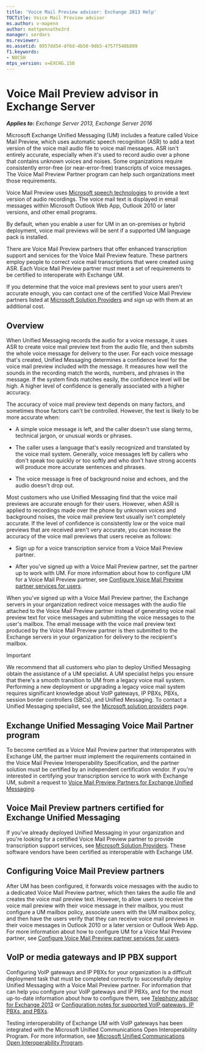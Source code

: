 ```yaml
---
title: 'Voice Mail Preview advisor: Exchange 2013 Help'
TOCTitle: Voice Mail Preview advisor
ms.author: v-mapenn
author: mattpennathe3rd
manager: serdars
ms.reviewer:
ms.assetid: 0957dd54-df6d-4b50-9db5-4757f548b899
f1.keywords:
- NOCSH
mtps_version: v=EXCHG.150
---
```


# Voice Mail Preview advisor in Exchange Server

_**Applies to:** Exchange Server 2013, Exchange Server 2016_

Microsoft Exchange Unified Messaging (UM) includes a feature called Voice Mail Preview, which uses automatic speech recognition (ASR) to add a text version of the voice mail audio file to voice mail messages. ASR isn't entirely accurate, especially when it's used to record audio over a phone that contains unknown voices and noises. Some organizations require consistently error-free (or near-error-free) transcripts of voice messages. The Voice Mail Preview Partner program can help such organizations meet those requirements.

Voice Mail Preview uses [Microsoft speech technologies](https://azure.microsoft.com/services/cognitive-services/) to provide a text version of audio recordings. The voice mail text is displayed in email messages within Microsoft Outlook Web App, Outlook 2010 or later versions, and other email programs.

By default, when you enable a user for UM in an on-premises or hybrid deployment, voice mail previews will be sent if a supported UM language pack is installed.

There are Voice Mail Preview partners that offer enhanced transcription support and services for the Voice Mail Preview feature. These partners employ people to correct voice mail transcriptions that were created using ASR. Each Voice Mail Preview partner must meet a set of requirements to be certified to interoperate with Exchange UM.

If you determine that the voice mail previews sent to your users aren't accurate enough, you can contact one of the certified Voice Mail Preview partners listed at [Microsoft Solution Providers](https://www.microsoft.com/solution-providers) and sign up with them at an additional cost.

## Overview

When Unified Messaging records the audio for a voice message, it uses ASR to create voice mail preview text from the audio file, and then submits the whole voice message for delivery to the user. For each voice message that's created, Unified Messaging determines a confidence level for the voice mail preview included with the message. It measures how well the sounds in the recording match the words, numbers, and phrases in the message. If the system finds matches easily, the confidence level will be high. A higher level of confidence is generally associated with a higher accuracy.

The accuracy of voice mail preview text depends on many factors, and sometimes those factors can't be controlled. However, the text is likely to be more accurate when:

- A simple voice message is left, and the caller doesn't use slang terms, technical jargon, or unusual words or phrases.

- The caller uses a language that's easily recognized and translated by the voice mail system. Generally, voice messages left by callers who don't speak too quickly or too softly and who don't have strong accents will produce more accurate sentences and phrases.

- The voice message is free of background noise and echoes, and the audio doesn't drop out.

Most customers who use Unified Messaging find that the voice mail previews are accurate enough for their users. However, when ASR is applied to recordings made over the phone by unknown voices and background noises, the voice mail preview text usually isn't completely accurate. If the level of confidence is consistently low or the voice mail previews that are received aren't very accurate, you can increase the accuracy of the voice mail previews that users receive as follows:

- Sign up for a voice transcription service from a Voice Mail Preview partner.

- After you've signed up with a Voice Mail Preview partner, set the partner up to work with UM. For more information about how to configure UM for a Voice Mail Preview partner, see [Configure Voice Mail Preview partner services for users](configure-voice-mail-preview-partner-services-exchange-2013-help.md).

When you've signed up with a Voice Mail Preview partner, the Exchange servers in your organization redirect voice messages with the audio file attached to the Voice Mail Preview partner instead of generating voice mail preview text for voice messages and submitting the voice messages to the user's mailbox. The email message with the voice mail preview text produced by the Voice Mail Preview partner is then submitted to the Exchange servers in your organization for delivery to the recipient's mailbox.

> [!IMPORTANT]
> We recommend that all customers who plan to deploy Unified Messaging obtain the assistance of a UM specialist. A UM specialist helps you ensure that there's a smooth transition to UM from a legacy voice mail system. Performing a new deployment or upgrading a legacy voice mail system requires significant knowledge about VoIP gateways, IP PBXs, PBXs, session border controllers (SBCs), and Unified Messaging. To contact a Unified Messaging specialist, see the [Microsoft solution providers](https://www.microsoft.com/solution-providers/) page.

## Exchange Unified Messaging Voice Mail Partner program

To become certified as a Voice Mail Preview partner that interoperates with Exchange UM, the partner must implement the requirements contained in the Voice Mail Preview Interoperability Specification, and the partner solution must be certified by an independent certification vendor. If you're interested in certifying your transcription service to work with Exchange UM, submit a request to [Voice Mail Preview Partners for Exchange Unified Messaging](mailto:vmppp@microsoft.com).

## Voice Mail Preview partners certified for Exchange Unified Messaging

If you've already deployed Unified Messaging in your organization and you're looking for a certified Voice Mail Preview partner to provide transcription support services, see [Microsoft Solution Providers](https://www.microsoft.com/solution-providers). These software vendors have been certified as interoperable with Exchange UM.

## Configuring Voice Mail Preview partners

After UM has been configured, it forwards voice messages with the audio to a dedicated Voice Mail Preview partner, which then takes the audio file and creates the voice mail preview text. However, to allow users to receive the voice mail preview with their voice message in their mailbox, you must configure a UM mailbox policy, associate users with the UM mailbox policy, and then have the users verify that they can receive voice mail previews in their voice messages in Outlook 2010 or a later version or Outlook Web App. For more information about how to configure UM for a Voice Mail Preview partner, see [Configure Voice Mail Preview partner services for users](configure-voice-mail-preview-partner-services-exchange-2013-help.md).

## VoIP or media gateways and IP PBX support

Configuring VoIP gateways and IP PBXs for your organization is a difficult deployment task that must be completed correctly to successfully deploy Unified Messaging with a Voice Mail Preview partner. For information that can help you configure your VoIP gateways and IP PBXs, and for the most up-to-date information about how to configure them, see [Telephony advisor for Exchange 2013](telephony-advisor-for-exchange-2013-exchange-2013-help.md) or [Configuration notes for supported VoIP gateways, IP PBXs, and PBXs](configuration-notes-for-voip-gateways-exchange-2013-help.md).

Testing interoperability of Exchange UM with VoIP gateways has been integrated with the Microsoft Unified Communications Open Interoperability Program. For more information, see [Microsoft Unified Communications Open Interoperability Program](https://docs.microsoft.com/SkypeForBusiness/lync-cert/qualified-lync-apps).
